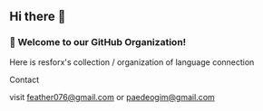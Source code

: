 ## Hi there 👋

### 🚀 Welcome to our GitHub Organization!
Here is resforx's collection / organization of language connection

Contact

visit <feather076@gmail.com> or <paedeogim@gmail.com>
